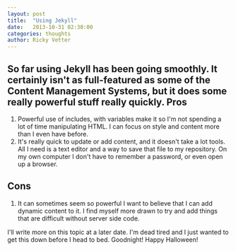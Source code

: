 ```yaml
---
layout: post
title:  "Using Jekyll"
date:   2013-10-31 02:30:00
categories: thoughts
author: Ricky Vetter
---
```


So far using Jekyll has been going smoothly. It certainly isn't as full-featured as some of the Content Management Systems, but it does some really powerful stuff really quickly.
Pros
----
1. Powerful use of includes, with variables make it so I'm not spending a lot of time manipulating HTML. I can focus on style and content more than I even have before.
2. It's really quick to update or add content, and it doesn't take a lot tools. All I need is a text editor and a way to save that file to my repository. On my own computer I don't have to remember a password, or even open up a browser.

Cons
----
1. It can sometimes seem so powerful I want to believe that I can add dynamic content to it. I find myself more drawn to try and add things that are difficult without server side code.

I'll write more on this topic at a later date. I'm dead tired and I just wanted to get this down before I head to bed. Goodnight! Happy Halloween!